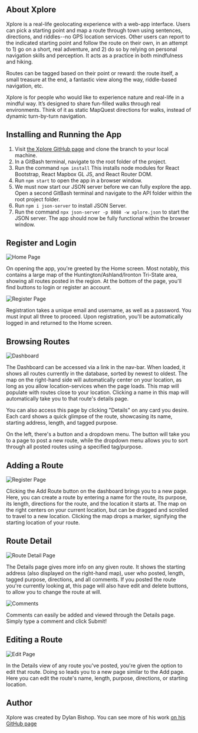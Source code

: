 ## About Xplore

Xplore is a real-life geolocating experience with a web-app interface. Users can pick a starting point and map a route through town using sentences, directions, and riddles--no GPS location services. Other users can report to the indicated starting point and follow the route on their own, in an attempt to 1) go on a short, real adventure, and 2) do so by relying on personal navigation skills and perception. It acts as a practice in both mindfulness and hiking.

Routes can be tagged based on their point or reward: the route itself, a small treasure at the end, a fantastic view along the way, riddle-based navigation, etc.

Xplore is for people who would like to experience nature and real-life in a mindful way. It’s designed to share fun-filled walks through real environments. Think of it as static MapQuest directions for walks, instead of dynamic turn-by-turn navigation. 

## Installing and Running the App

1. Visit [the Xplore GitHub page](https://github.com/dylbyl/xplore) and clone the branch to your local machine. 
2. In a GitBash terminal, navigate to the root folder of the project.
3. Run the command `npm install` This installs node modules for React Bootstrap, React Mapbox GL JS, and React Router DOM.
4. Run `npm start` to open the app in a browser window. 
5. We must now start our JSON server before we can fully explore the app. Open a second GitBash terminal and navigate to the API folder within the root project folder. 
6. Run `npm i json-server` to install JSON Server. 
7. Run the command `npx json-server -p 8088 -w xplore.json` to start the JSON server. The app should now be fully functional within the browser window.

## Register and Login

![Home Page](src/components/images/home.png)

On opening the app, you're greeted by the Home screen. Most notably, this contains a large map of the Huntington/Ashland/Ironton Tri-State area, showing all routes posted in the region. At the bottom of the page, you'll find buttons to login or register an account.

![Register Page](src/components/images/register.png)

Registration takes a unique email and username, as well as a password. You must input all three to proceed. Upon registration, you'll be automatically logged in and returned to the Home screen.

## Browsing Routes

![Dashboard](src/components/images/dash.png)

The Dashboard can be accessed via a link in the nav-bar. When loaded, it shows all routes currently in the database, sorted by newest to oldest. The map on the right-hand side will automatically center on your location, as long as you allow location-services when the page loads. This map will populate with routes close to your location. Clicking a name in this map will automatically take you to that route's details page. 

You can also access this page by clicking "Details" on any card you desire. Each card shows a quick glimpse of the route, showcasing its name, starting address, length, and tagged purpose.

On the left, there's a button and a dropdown menu. The button will take you to a page to post a new route, while the dropdown menu allows you to sort through all posted routes using a specified tag/purpose.

## Adding a Route

![Register Page](src/components/images/new-route.png)

Clicking the Add Route button on the dashboard brings you to a new page. Here, you can create a route by entering a name for the route, its purpose, its length, directions for the route, and the location it starts at. The map on the right centers on your current location, but can be dragged and scrolled to travel to a new location. Clicking the map drops a marker, signifying the starting location of your route.

## Route Detail

![Route Detail Page](src/components/images/view-route.png)

The Details page gives more info on any given route. It shows the starting address (also displayed on the right-hand map), user who posted, length, tagged purpose, directions, and all comments. If you posted the route you're currently looking at, this page will also have edit and delete buttons, to allow you to change the route at will.

![Comments](src/components/images/comment.png)

Comments can easily be added and viewed through the Details page. Simply type a comment and click Submit!

## Editing a Route

![Edit Page](src/components/images/edit-route.png)

In the Details view of any route you've posted, you're given the option to edit that route. Doing so leads you to a new page similar to the Add page. Here you can edit the route's name, length, purpose, directions, or starting location.

## Author

Xplore was created by Dylan Bishop. You can see more of his work [on his GitHub page](https://github.com/dylbyl)
